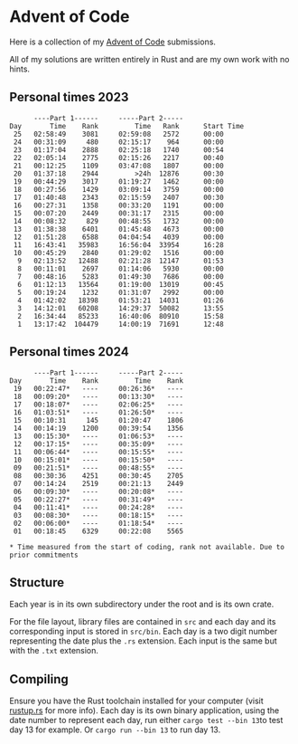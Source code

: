 # Advent of Code
Here is a collection of my [Advent of Code](https://adventofcode.com/) submissions.

All of my solutions are written entirely in Rust and are my own work with no hints.

## Personal times 2023
```
      ----Part 1------     -----Part 2-----
Day       Time    Rank         Time   Rank      Start Time
 25   02:58:49    3081     02:59:08   2572      00:00
 24   00:31:09     480     02:15:17    964      00:00
 23   01:17:04    2888     02:25:18   1740      00:54
 22   02:05:14    2775     02:15:26   2217      00:40
 21   00:12:25    1109     03:47:08   1807      00:00
 20   01:37:18    2944         >24h  12876      00:30
 19   00:44:29    3017     01:19:27   1462      00:00
 18   00:27:56    1429     03:09:14   3759      00:00
 17   01:40:48    2343     02:15:59   2407      00:30
 16   00:27:31    1358     00:33:20   1191      00:00
 15   00:07:20    2449     00:31:17   2315      00:00
 14   00:08:32     829     00:48:55   1732      00:00
 13   01:38:38    6401     01:45:48   4673      00:00
 12   01:51:28    6588     04:04:54   4039      00:00
 11   16:43:41   35983     16:56:04  33954      16:28
 10   00:45:29    2840     01:29:02   1516      00:00
  9   02:13:52   12488     02:21:28  12147      01:53
  8   00:11:01    2697     01:14:06   5930      00:00
  7   00:48:16    5283     01:49:30   7686      00:00
  6   01:12:13   13564     01:19:00  13019      00:45
  5   00:19:24    1232     01:31:07   2992      00:00
  4   01:42:02   18398     01:53:21  14031      01:26
  3   14:12:01   60208     14:29:37  50082      13:55
  2   16:34:44   85233     16:40:06  80910      15:58
  1   13:17:42  104479     14:00:19  71691      12:48
```

## Personal times 2024
```
      ----Part 1------     -----Part 2-----
Day       Time    Rank         Time    Rank
 19   00:22:47*   ----     00:26:36*   ----
 18   00:09:20*   ----     00:13:30*   ----
 17   00:18:07*   ----     02:06:25*   ----
 16   01:03:51*   ----     01:26:50*   ----
 15   00:10:31     145     01:20:47    1806
 14   00:14:19    1200     00:39:54    1356
 13   00:15:30*   ----     01:06:53*   ----
 12   00:17:15*   ----     00:35:09*   ----
 11   00:06:44*   ----     00:15:55*   ----
 10   00:15:01*   ----     00:15:50*   ----
 09   00:21:51*   ----     00:48:55*   ----
 08   00:30:36    4251     00:30:45    2705
 07   00:14:24    2519     00:21:13    2449
 06   00:09:30*   ----     00:20:08*   ----
 05   00:22:27*   ----     00:31:49*   ----
 04   00:11:41*   ----     00:24:28*   ----
 03   00:08:30*   ----     00:18:15*   ----
 02   00:06:00*   ----     01:18:54*   ----
 01   00:18:45    6329     00:22:08    5565

* Time measured from the start of coding, rank not available. Due to prior commitments
```

## Structure
Each year is in its own subdirectory under the root and is its own crate.

For the file layout, library files are contained in `src` and each day and its corresponding input is stored in `src/bin`. Each day is a two digit number representing the date plus the `.rs` extension. Each input is the same but with the `.txt` extension.

## Compiling
Ensure you have the Rust toolchain installed for your computer (visit [rustup.rs](https://rustup.rs) for more info).
Each day is its own binary application, using the date number to represent each day,
run either `cargo test --bin 13`to test day 13 for example. Or `cargo run --bin 13`
to run day 13.



